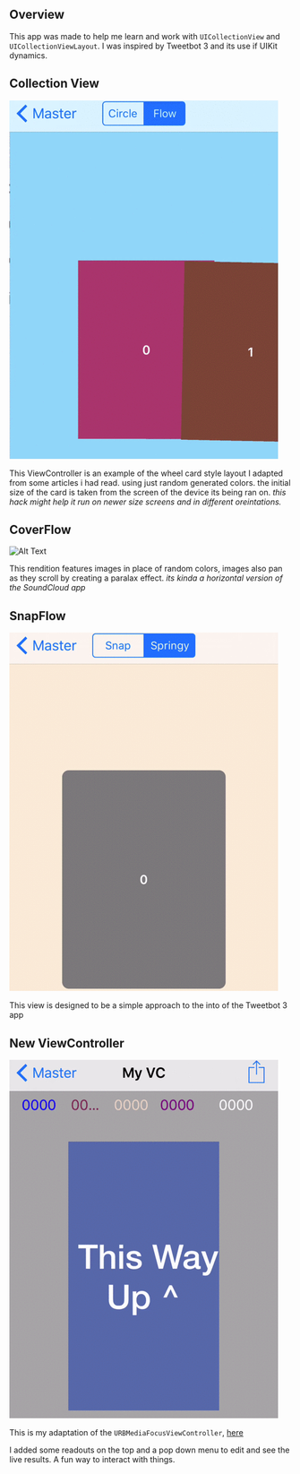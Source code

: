 ## Overview

This app was made to help me learn and work with `UICollectionView` and `UICollectionViewLayout`. I was inspired by Tweetbot 3 and its use if UIKit dynamics. 


## Collection View

![Alt Text](https://github.com/jmade/jmade.github.io/blob/master/collectionview.gif?raw=true)

This ViewController is an example of the wheel card style layout I adapted from some articles i had read. using just random generated colors. the initial size of the card is taken from the screen of the device its being ran on.
*this hack might help it run on newer size screens and in different oreintations.*

## CoverFlow

![Alt Text](https://github.com/jmade/jmade.github.io/blob/master/coverflow.gif?raw=true)

This rendition features images in place of random colors, images also pan as they scroll by creating a paralax effect. 
*its kinda a horizontal version of the SoundCloud app*


## SnapFlow

![Alt Text](https://github.com/jmade/jmade.github.io/blob/master/snapflow.gif?raw=true)

This view is designed to be a simple approach to the into of the Tweetbot 3 app 


## New ViewController 

![Alt Text](https://github.com/jmade/jmade.github.io/blob/master/new.gif?raw=true)

This is my adaptation of the `URBMediaFocusViewController`, [here](https://github.com/u10int/URBMediaFocusViewController) 

I added some readouts on the top and a pop down menu to edit and see the live results.
A fun way to interact with things.  



